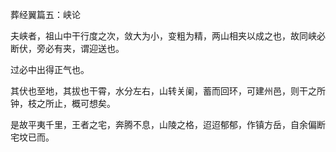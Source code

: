 葬经翼篇五：峡论

夫峡者，祖山中干行度之次，敛大为小，变粗为精，两山相夹以成之也，故同峡必断伏，旁必有夹，谓迎送也。

过必中出得正气也。

其伏也至地，其拔也干霄，水分左右，山转关阑，蓄而回环，可建州邑，则干之所钟，枝之所止，概可想矣。

是故平夷千里，王者之宅，奔腾不息，山陵之格，迢迢郁郁，作镇方岳，自余偏断宅坟已而。

